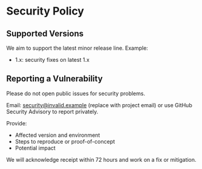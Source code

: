 # Security Policy

## Supported Versions
We aim to support the latest minor release line. Example:
- 1.x: security fixes on latest 1.x

## Reporting a Vulnerability
Please do not open public issues for security problems.

Email: security@invalid.example (replace with project email) or use GitHub Security Advisory to report privately.

Provide:
- Affected version and environment
- Steps to reproduce or proof-of-concept
- Potential impact

We will acknowledge receipt within 72 hours and work on a fix or mitigation. 